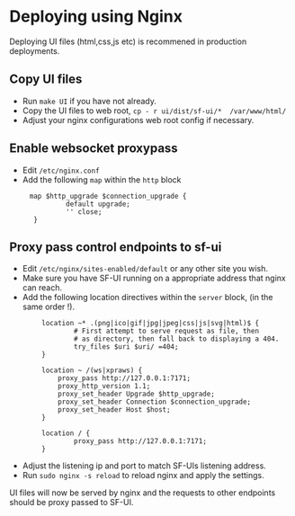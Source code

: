 # Deploying using Nginx
Deploying  UI files (html,css,js etc) is recommened in production deployments.


## Copy UI files
- Run `make UI` if you have not already.
- Copy the UI files to web root, `cp - r ui/dist/sf-ui/*  /var/www/html/`
- Adjust your nginx configurations  web root config  if necessary.

## Enable websocket proxypass
  - Edit `/etc/nginx.conf`
  - Add the following `map` within the `http` block
  ```
       map $http_upgrade $connection_upgrade {
                default upgrade;
                '' close;
        }
```

## Proxy pass  control endpoints to sf-ui
- Edit `/etc/nginx/sites-enabled/default` or any other site you wish.
- Make sure you have SF-UI running on a appropriate address that nginx can reach.
- Add the following location directives within the `server` block, (in the same order !).
```
	    location ~* .(png|ico|gif|jpg|jpeg|css|js|svg|html)$ {
                # First attempt to serve request as file, then
                # as directory, then fall back to displaying a 404.
                try_files $uri $uri/ =404;
        }

        location ~ /(ws|xpraws) {
            proxy_pass http://127.0.0.1:7171;
            proxy_http_version 1.1;
            proxy_set_header Upgrade $http_upgrade;
            proxy_set_header Connection $connection_upgrade;
            proxy_set_header Host $host;
        }

        location / {
                proxy_pass http://127.0.0.1:7171;
        }
```
- Adjust the listening ip and port to match  SF-UIs listening address.
- Run `sudo nginx -s reload` to reload nginx and apply the settings.


UI files will now be served by nginx and the requests to other endpoints should be proxy passed to SF-UI.
